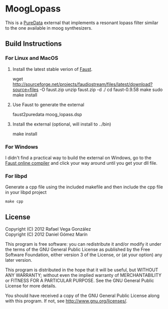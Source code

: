MoogLopass
===========

This is a [PureData](http://puredata.info) external that implements a resonant lopass filter similar to the one available in moog synthesizers.

Build Instructions
------------------

### For Linux and MacOS

1. Install the latest stable verion of [Faust](http://faust.grame.fr/). 

    wget http://sourceforge.net/projects/faudiostream/files/latest/download?source=files -O faust.zip
    unzip faust.zip -d ./
    cd faust-0.9.58
    make 
    sudo make install

2. Use Faust to generate the external

    faust2puredata moog_lopass.dsp

3. Install the external (optional, will install to ../bin)

    make install

### For Windows

I didn't find a practical way to build the external on Windows, go to the [Faust online compiler](http://faust.grame.fr/compiler/) and click your way around until you get your dll file.

### For libpd

Generate a cpp file using the included makefile and then include the cpp file in your libpd project

    make cpp

License
-------

Copyright (C) 2012 Rafael Vega González  
Copyright (C) 2012 Daniel Gómez Marín  

This program is free software: you can redistribute it and/or modify
it under the terms of the GNU General Public License as published by
the Free Software Foundation, either version 3 of the License, or
(at your option) any later version.

This program is distributed in the hope that it will be useful,
but WITHOUT ANY WARRANTY; without even the implied warranty of
MERCHANTABILITY or FITNESS FOR A PARTICULAR PURPOSE.  See the
GNU General Public License for more details.

You should have received a copy of the GNU General Public License
along with this program.  If not, see <http://www.gnu.org/licenses/>.
